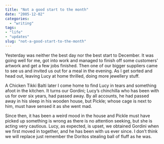 ```yaml
---
title: "Not a good start to the month"
date: "2005-12-02"
categories:
  - "writing"
tags:
- "life"
- "updates"
slug: "not-a-good-start-to-the-month"
---
```


 <!-- [![Gordini][image-1]][1] -->
Yesterday was neither the best day nor the best start to December. It was going well for me, got into work and managed to finish off some customers' artwork and get a few jobs finished. Then one of our bigger suppliers came to see us and invited us out for a meal in the evening. As I get sorted and head out, leaving Lucy at home thrilled, doing more jewellery stuff.

A Chicken Tikki Balti later I come home to find Lucy in tears and something afoot in the kitchen. It turns our Gordini; Lucy’s chinchilla who has been with us for over six years, had passed away. By all accounts, he had passed away in his sleep in his wooden house, but Pickle; whose cage is next to him, must have sensed it as she went mad.

Since then, it has been a weird mood in the house and Pickle must have picked up something is wrong as there is no attention seeking, but she is acting very cautious. Lucy, as expected, is upset, we obtained Gordini when we first moved in together, and he has been with us ever since. I don’t think we will replace just remember the Doritos stealing ball of fluff as he was.
